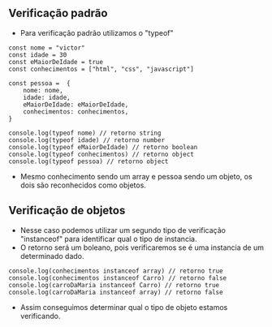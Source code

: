## Verificação padrão
- Para verificação padrão utilizamos o "typeof"
```
const nome = "victor"
const idade = 30
const eMaiorDeIdade = true
const conhecimentos = ["html", "css", "javascript"]

const pessoa =  {
    nome: nome,
    idade: idade,
    eMaiorDeIdade: eMaiorDeIdade,
    conhecimentos: conhecimentos,
}

console.log(typeof nome) // retorno string
console.log(typeof idade) // retorno number
console.log(typeof eMaiorDeIdade) // retorno boolean
console.log(typeof conhecimentos) // retorno object
console.log(typeof pessoa) // retorno object
```
- Mesmo conhecimento sendo um array e pessoa sendo um objeto, os dois são reconhecidos como objetos.

## Verificação de objetos
- Nesse caso podemos utilizar um segundo tipo de verificação "instanceof" para identificar qual o tipo de instancia.
- O retorno será um boleano, pois verificaremos se é uma instancia de um determinado dado.
```
console.log(conhecimentos instanceof array) // retorno true
console.log(conhecimentos instanceof Carro) // retorno false
console.log(carroDaMaria instanceof Carro) // retorno true
console.log(carroDaMaria instanceof array) // retorno false
```
- Assim conseguimos determinar qual o tipo de objeto estamos verificando.